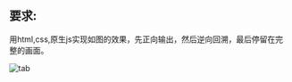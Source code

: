 要求:
----
用html,css,原生js实现如图的效果，先正向输出，然后逆向回溯，最后停留在完整的画面。

![tab](https://github.com/jsfront/qa/blob/master/2016/03/02/tab.gif)